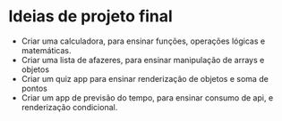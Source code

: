 # Ideias de projeto final

- Criar uma calculadora, para ensinar funções, operações lógicas e matemáticas.
- Criar uma lista de afazeres, para ensinar manipulação de arrays e objetos
- Criar um quiz app para ensinar renderização de objetos e soma de pontos 
- Criar um app de previsão do tempo, para ensinar consumo de api, e renderização condicional.
